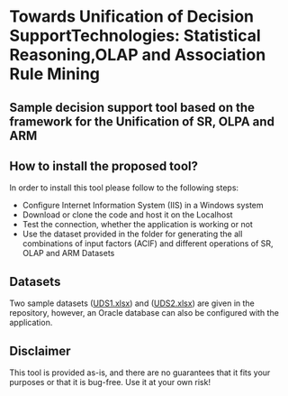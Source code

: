 # Towards Unification of Decision SupportTechnologies: Statistical Reasoning,OLAP and Association Rule Mining
## Sample decision support tool based on the framework for the Unification of SR, OLPA and ARM
## How to install the proposed tool?
In order to install this tool please follow to the following steps:
* Configure Internet Information System (IIS) in a Windows system
* Download or clone the code and host it on the Localhost
* Test the connection, whether the application is working or not
* Use the dataset provided in the folder for generating the all combinations of input factors (ACIF) and different operations of SR, OLAP and ARM
Datasets

## Datasets

Two sample datasets ([UDS1.xlsx](datasets/UDS1.xlsx)) and ([UDS2.xlsx](datasets/UDS2.xlsx)) are given in the repository, however, an Oracle database can also be configured with the application.

## Disclaimer

This tool is provided as-is, and there are no guarantees that it fits your purposes or that it is bug-free. Use it at your own risk!
